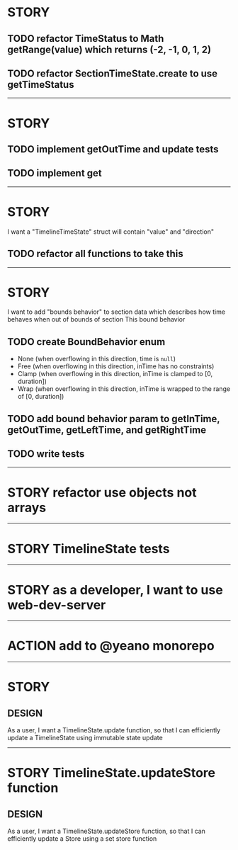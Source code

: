 # STORY

## TODO refactor TimeStatus to Math getRange(value) which returns (-2, -1, 0, 1, 2)

## TODO refactor SectionTimeState.create to use getTimeStatus

---

# STORY

## TODO implement getOutTime and update tests

## TODO implement get

---

# STORY

I want a "TimelineTimeState" struct
will contain "value" and "direction"

## TODO refactor all functions to take this

---

# STORY

I want to add "bounds behavior" to section data which describes how time behaves when out of bounds of section
This bound behavior

## TODO create BoundBehavior enum

- None (when overflowing in this direction, time is `null`)
- Free (when overflowing in this direction, inTime has no constraints)
- Clamp (when overflowing in this direction, inTime is clamped to [0, duration])
- Wrap (when overflowing in this direction, inTime is wrapped to the range of [0, duration])

## TODO add bound behavior param to getInTime, getOutTime, getLeftTime, and getRightTime

## TODO write tests

---

# STORY refactor use objects not arrays

---

# STORY TimelineState tests

---

# STORY as a developer, I want to use web-dev-server

---

# ACTION add to @yeano monorepo

---

# STORY

## DESIGN

As a user, I want a TimelineState.update function, so that I can efficiently update a TimelineState using immutable state update

---

# STORY TimelineState.updateStore function

## DESIGN

As a user, I want a TimelineState.updateStore function, so that I can efficiently update a Store<TimelineState> using a set store function
